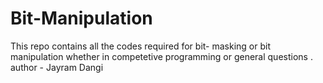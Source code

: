 # Bit-Manipulation
This repo contains all the codes required for bit- masking or bit manipulation whether in competetive programming or general questions .
<br>
author - Jayram Dangi 

